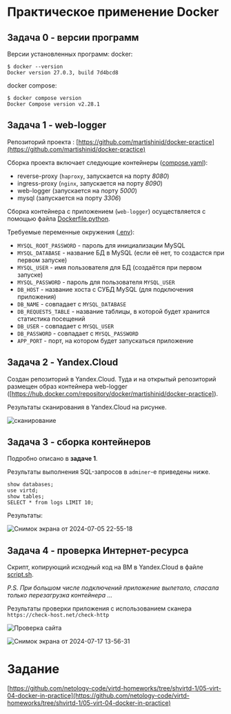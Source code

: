 # Практическое применение Docker

## Задача 0 - версии программ
Версии установленных программ:
docker:
```
$ docker --version
Docker version 27.0.3, build 7d4bcd8

```

docker compose:
```
$ docker compose version
Docker Compose version v2.28.1
```

## Задача 1 - web-logger

Репозиторий проекта : [https://github.com/martishinid/docker-practice](https://github.com/martishinid/docker-practice)

Сборка проекта включает следующие контейнеры ([compose.yaml](compose.yaml)):
- reverse-proxy (`haproxy`, запускается на порту _8080_)
- ingress-proxy (`nginx`, запускается на порту _8090_)
- web-logger (запускается на порту _5000_)
- mysql (запускается на порту _3306_)


Сборка контейнера с приложением (`web-logger`) осуществляется с помощью файла [Dockerfile.python](Dockerfile.python).

Требуемые переменные окружения ([.env](.env)):
- `MYSQL_ROOT_PASSWORD` - пароль для инициализации MySQL
- `MYSQL_DATABASE` - название БД в MySQL (если её нет, то создастся при первом запуске)
- `MYSQL_USER` - имя пользователя для БД (создаётся при первом запуске)
- `MYSQL_PASSWORD` - пароль для пользователя `MYSQL_USER`
- `DB_HOST` - название хоста с СУБД MySQL (для подключения приложения)
- `DB_NAME` - совпадает с `MYSQL_DATABASE`
- `DB_REQUESTS_TABLE` - название таблицы, в которой будет хранится статистика посещений
- `DB_USER` - совпадает с `MYSQL_USER`
- `DB_PASSWORD` - совпадает с `MYSQL_PASSWORD`
- `APP_PORT` - порт, на котором будет запускаться приложение


## Задача 2  - Yandex.Cloud

Создан репозиторий в Yandex.Cloud. Туда и на открытый репозиторий размещен образ контейнера web-logger ([https://hub.docker.com/repository/docker/martishinid/docker-practice]).

Результаты сканирования в Yandex.Cloud на рисунке.

![сканирование](https://github.com/user-attachments/assets/5aaf4283-7692-4b8a-a519-f8fd3619f22c)



## Задача 3  - сборка контейнеров


Подробно описано в **задаче 1**.

Результаты выполнения SQL-запросов в `adminer`-е приведены ниже.

```
show databases; 
use virtd; 
show tables; 
SELECT * from logs LIMIT 10;
```

Результаты:

![Снимок экрана от 2024-07-05 22-55-18](https://github.com/user-attachments/assets/7db0db4f-a513-4ab8-b9aa-26f8dba7cbb4)



## Задача 4  - проверка Интернет-ресурса

Скрипт, копирующий исходный код на ВМ в Yandex.Cloud в файле [script.sh](script.sh).

_P.S. При большом числе подключений приложение вылетало, спасала только перезагрузка контейнера ..._

Результаты проверки приложения с использованием сканера `https://check-host.net/check-http`

![Проверка сайта](https://github.com/user-attachments/assets/453f2f6e-ca43-4ccb-a5d5-abfd253c285d)

![Снимок экрана от 2024-07-17 13-56-31](https://github.com/user-attachments/assets/db62908a-3e2c-4d6d-9465-f34a73f8bbdc)





# Задание
[https://github.com/netology-code/virtd-homeworks/tree/shvirtd-1/05-virt-04-docker-in-practice](https://github.com/netology-code/virtd-homeworks/tree/shvirtd-1/05-virt-04-docker-in-practice)
